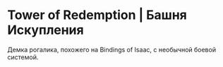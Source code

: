 # Tower of Redemption | Башня Искупления
Демка рогалика, похожего на Bindings of Isaac, с необычной боевой системой.
